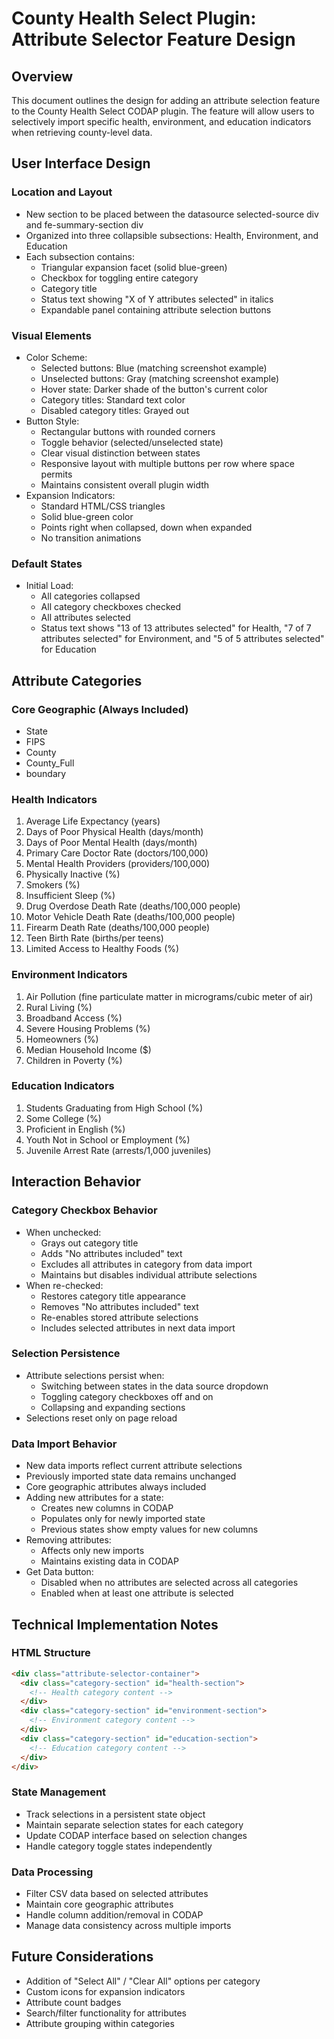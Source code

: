 # County Health Select Plugin: Attribute Selector Feature Design

## Overview
This document outlines the design for adding an attribute selection feature to the County Health Select CODAP plugin. The feature will allow users to selectively import specific health, environment, and education indicators when retrieving county-level data.

## User Interface Design

### Location and Layout
- New section to be placed between the datasource selected-source div and fe-summary-section div
- Organized into three collapsible subsections: Health, Environment, and Education
- Each subsection contains:
  - Triangular expansion facet (solid blue-green)
  - Checkbox for toggling entire category
  - Category title
  - Status text showing "X of Y attributes selected" in italics
  - Expandable panel containing attribute selection buttons

### Visual Elements
- Color Scheme:
  - Selected buttons: Blue (matching screenshot example)
  - Unselected buttons: Gray (matching screenshot example)
  - Hover state: Darker shade of the button's current color
  - Category titles: Standard text color
  - Disabled category titles: Grayed out
- Button Style:
  - Rectangular buttons with rounded corners
  - Toggle behavior (selected/unselected state)
  - Clear visual distinction between states
  - Responsive layout with multiple buttons per row where space permits
  - Maintains consistent overall plugin width
- Expansion Indicators:
  - Standard HTML/CSS triangles
  - Solid blue-green color
  - Points right when collapsed, down when expanded
  - No transition animations

### Default States
- Initial Load:
  - All categories collapsed
  - All category checkboxes checked
  - All attributes selected
  - Status text shows "13 of 13 attributes selected" for Health, "7 of 7 attributes selected" for Environment, and "5 of 5 attributes selected" for Education

## Attribute Categories

### Core Geographic (Always Included)
- State
- FIPS
- County
- County_Full
- boundary

### Health Indicators
1. Average Life Expectancy (years)
2. Days of Poor Physical Health (days/month)
3. Days of Poor Mental Health (days/month)
4. Primary Care Doctor Rate (doctors/100,000)
5. Mental Health Providers (providers/100,000)
6. Physically Inactive (%)
7. Smokers (%)
8. Insufficient Sleep (%)
9. Drug Overdose Death Rate (deaths/100,000 people)
10. Motor Vehicle Death Rate (deaths/100,000 people)
11. Firearm Death Rate (deaths/100,000 people)
12. Teen Birth Rate (births/per teens)
13. Limited Access to Healthy Foods (%)

### Environment Indicators
1. Air Pollution (fine particulate matter in micrograms/cubic meter of air)
2. Rural Living (%)
3. Broadband Access (%)
4. Severe Housing Problems (%)
5. Homeowners (%)
6. Median Household Income ($)
7. Children in Poverty (%)

### Education Indicators
1. Students Graduating from High School (%)
2. Some College (%)
3. Proficient in English (%)
4. Youth Not in School or Employment (%)
5. Juvenile Arrest Rate (arrests/1,000 juveniles)

## Interaction Behavior

### Category Checkbox Behavior
- When unchecked:
  - Grays out category title
  - Adds "No attributes included" text
  - Excludes all attributes in category from data import
  - Maintains but disables individual attribute selections
- When re-checked:
  - Restores category title appearance
  - Removes "No attributes included" text
  - Re-enables stored attribute selections
  - Includes selected attributes in next data import

### Selection Persistence
- Attribute selections persist when:
  - Switching between states in the data source dropdown
  - Toggling category checkboxes off and on
  - Collapsing and expanding sections
- Selections reset only on page reload

### Data Import Behavior
- New data imports reflect current attribute selections
- Previously imported state data remains unchanged
- Core geographic attributes always included
- Adding new attributes for a state:
  - Creates new columns in CODAP
  - Populates only for newly imported state
  - Previous states show empty values for new columns
- Removing attributes:
  - Affects only new imports
  - Maintains existing data in CODAP
- Get Data button:
  - Disabled when no attributes are selected across all categories
  - Enabled when at least one attribute is selected

## Technical Implementation Notes

### HTML Structure
```html
<div class="attribute-selector-container">
  <div class="category-section" id="health-section">
    <!-- Health category content -->
  </div>
  <div class="category-section" id="environment-section">
    <!-- Environment category content -->
  </div>
  <div class="category-section" id="education-section">
    <!-- Education category content -->
  </div>
</div>
```

### State Management
- Track selections in a persistent state object
- Maintain separate selection states for each category
- Update CODAP interface based on selection changes
- Handle category toggle states independently

### Data Processing
- Filter CSV data based on selected attributes
- Maintain core geographic attributes
- Handle column addition/removal in CODAP
- Manage data consistency across multiple imports

## Future Considerations
- Addition of "Select All" / "Clear All" options per category
- Custom icons for expansion indicators
- Attribute count badges
- Search/filter functionality for attributes
- Attribute grouping within categories 